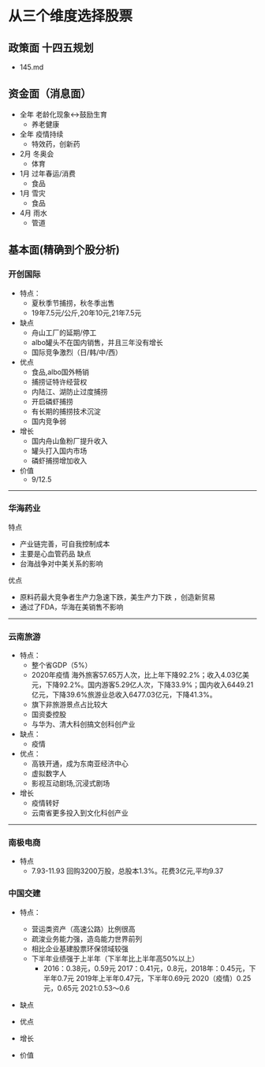 # 从三个维度选择股票
## 政策面 十四五规划
- 145.md
## 资金面（消息面）
* 全年 老龄化现象<->鼓励生育
    - 养老健康
* 全年 疫情持续
    - 特效药，创新药
* 2月 冬奥会
    - 体育
* 1月 过年春运/消费 
    - 食品
* 1月 雪灾
    - 食品
* 4月 雨水
    - 管道   
## 基本面(精确到个股分析)
### 开创国际
- 特点：
    * 夏秋季节捕捞，秋冬季出售
    * 19年7.5元/公斤,20年10元,21年7.5元
- 缺点
    * 舟山工厂的延期/停工
    * albo罐头不在国内销售，并且三年没有增长
    * 国际竞争激烈（日/韩/中/西）
- 优点
    * 食品,albo国外畅销
    * 捕捞证特许经营权
    * 内陆江、湖防止过度捕捞
    * 开启磷虾捕捞
    * 有长期的捕捞技术沉淀
    * 国内竞争弱
- 增长
    * 国内舟山鱼粉厂提升收入
    * 罐头打入国内市场
    * 磷虾捕捞增加收入
- 价值
    * 9/12.5

--------
### 华海药业
特点
* 产业链完善，可自我控制成本
* 主要是心血管药品
缺点
* 台海战争对中美关系的影响

优点
* 原料药最大竞争者生产力急速下跌，美生产力下跌 ，创造新贸易
* 通过了FDA，华海在美销售不影响
--------------------
### 云南旅游
- 特点：
    * 整个省GDP（5%）
    * 2020年疫情 海外旅客57.65万人次，比上年下降92.2%；收入4.03亿美元，下降92.2%。国内游客5.29亿人次，下降33.9%；国内收入6449.21亿元，下降39.6%旅游业总收入6477.03亿元，下降41.3%。
    * 旗下非旅游景点占比较大
    * 国资委控股
    * 与华为、清大科创搞文创科创产业
- 缺点：
    * 疫情
- 优点：
    * 高铁开通，成为东南亚经济中心
    * 虚拟数字人
    * 影视互动剧场,沉浸式剧场
- 增长
    * 疫情转好
    * 云南省更多投入到文化科创产业
-----------------------------
### 南极电商
- 特点
    * 7.93-11.93 回购3200万股，总股本1.3%。花费3亿元,平均9.37


### 中国交建
- 特点：
    * 营运类资产（高速公路）比例很高
    * 疏浚业务能力强，造岛能力世界前列
    * 相比企业基建股票环保领域较强
    * 下半年业绩强于上半年（下半年比上半年高50%以上）
        - 2016：0.38元，0.59元 2017：0.41元，0.8元，2018年：0.45元，下半年0.7元 2019年上半年0.47元，下半年0.69元 2020（疫情）0.25元，0.65元 2021:0.53～0.6
- 缺点
    
- 优点
    
- 增长
    
- 价值
    